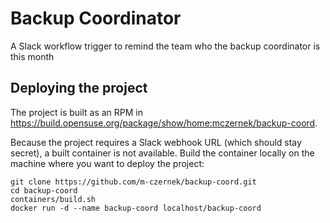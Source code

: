 # Backup Coordinator

A Slack workflow trigger to remind the team who the backup coordinator is this month

## Deploying the project

The project is built as an RPM in https://build.opensuse.org/package/show/home:mczernek/backup-coord.

Because the project requires a Slack webhook URL (which should stay secret), a built container is not available.
Build the container locally on the machine where you want to deploy the project:

```shell
git clone https://github.com/m-czernek/backup-coord.git
cd backup-coord
containers/build.sh
docker run -d --name backup-coord localhost/backup-coord
```
